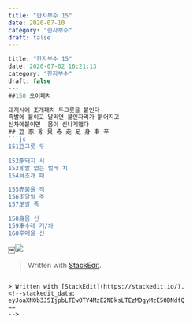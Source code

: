 ```yaml
---
title: "한자부수 15"
date: 2020-07-10
category: "한자부수"
draft: false
---
```

```js
title: "한자부수 15"
date: 2020-07-02 16:21:13
category: "한자부수"
draft: false
---
##150 오이패치

돼지시에 조개패치 두그릇을 붙인다
족발에 붙이고 달리면 붙인자리가 붉어지고
신차에붙이면  몸이 신나게맵다
## 豆 豕 豸 貝 赤 走 足 身 車 辛
```js
151豆그릇 두

152豕돼지 시
153豸발 없는 벌레 치
154貝조개 패

155赤붉을 적
156走달릴 주
157足발 족

158身몸 신
159車수레 거/차
160辛매울 신
```
￼![](https://i.ibb.co/XYJXktP/150.png)

> Written with [StackEdit](https://stackedit.io/).
```

> Written with [StackEdit](https://stackedit.io/).
<!--stackedit_data:
eyJoaXN0b3J5IjpbLTEwOTY4MzE2NDksLTEzMDgyMzE5ODNdfQ
==
-->